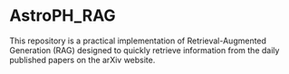 # AstroPH_RAG
This repository is a practical implementation of Retrieval-Augmented Generation (RAG) designed to quickly retrieve information from the daily published papers on the arXiv website.
